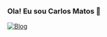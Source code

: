 ### Ola! Eu sou Carlos Matos 🧐
[![Blog](https://img.shields.io/badge/LinkedIn-0077B5?style=for-the-badge&logo=linkedin&logoColor=white)](https://www.linkedin.com/in/carlos-henrique-costa-matos-2260a97b/)
